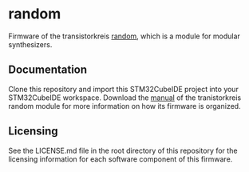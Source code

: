 # random
Firmware of the transistorkreis [random](https://transistorkreis.de/hardware), which is a module for modular synthesizers.

## Documentation 
Clone this repository and import this STM32CubeIDE project into your STM32CubeIDE workspace.
Download the [manual](https://transistorkreis.de/manuals/) of the tranistorkreis random module for more information on how its firmware is organized.

## Licensing
See the LICENSE.md file in the root directory of this repository for the licensing information for each software component of this firmware.
